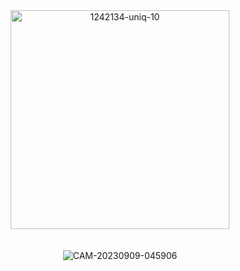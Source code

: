 <div align="center">
  <a href="https://goo.su/VhJl" target="_blank"><img src="https://i.postimg.cc/02HvnD1T/1242134-uniq-10.png" border='0' width='350' alt="1242134-uniq-10"/></a><br><br><br>
  <img src="https://i.postimg.cc/htB3JwHF/CAM-20230909-045906.jpg" alt="CAM-20230909-045906"/>
</div>
